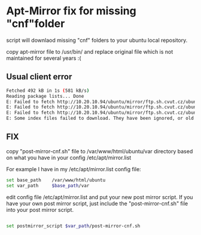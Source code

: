 # Apt-Mirror fix for missing "cnf"folder 

script will downlaod missing "cnf" folders to your ubuntu local repository.

copy apt-mirror file to /usr/bin/ and replace original file which is not maintained for several years :(


## Usual client error 
```bash
Fetched 492 kB in 1s (581 kB/s)
Reading package lists... Done
E: Failed to fetch http://10.20.10.94/ubuntu/mirror/ftp.sh.cvut.cz/ubuntu/dists/focal/main/cnf/Commands-amd64  404  Not Found [IP: 10.20.10.94 80]
E: Failed to fetch http://10.20.10.94/ubuntu/mirror/ftp.sh.cvut.cz/ubuntu/dists/focal-updates/main/cnf/Commands-amd64  404  Not Found [IP: 10.20.10.94 80]
E: Failed to fetch http://10.20.10.94/ubuntu/mirror/ftp.sh.cvut.cz/ubuntu/dists/focal-security/main/cnf/Commands-amd64  404  Not Found [IP: 10.20.10.94 80]
E: Some index files failed to download. They have been ignored, or old ones used instead.
```

## FIX
copy  "post-mirror-cnf.sh" file to /var/www/html/ubuntu/var directory based on what you have in your config /etc/apt/mirror.list

For example I have in my /etc/apt/mirror.list config file:
```bash
set base_path    /var/www/html/ubuntu
set var_path     $base_path/var
```

edit config file /etc/apt/mirror.list and put your new post mirror script. If you have your own post mirror script, just include the "post-mirror-cnf.sh" file into your post mirror script.

```bash

set postmirror_script $var_path/post-mirror-cnf.sh

```
